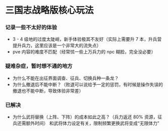 # 三国志战略版核心玩法

### 记录一些不太好的体验
- 3 - 4 级地的过度太陡峭，新手体验极其不友好（实际上需要升 7 本，升兵营提升兵力，这里应该是一个非常大的流失点）
- pve 内容的难度不匹配（经常怵一些上万兵力的 npc 糊脸，完全没必要）

### 疑难杂症，暂时想不通的地方
- 为什么不能在出征界面调查、征兵、切换兵种一条龙？
- 为什么撤退后不能中断？（败退可以说给予一定的惩罚，有时候是操作失误的撤退也不能中断，导致体验非常差）

### 已解决
- 为什么武将替换（上阵、下阵）的成本如此之高？（兵力返还 80% 资源，征兵还需额外时间）
和武将体力设定有关，限制频繁更换武将变成“无限体力”

